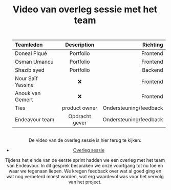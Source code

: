 # Video van overleg sessie met het team

<style>

table {
    padding-left: 5%;
    padding-top: 5%;
    padding-bottom: 3%;
}
body {
    text-align: center;
}
</style>

| Teamleden     | Description | Richting     |
| :---        |    :----:   |          ---: |
| Doneal Piqué      | Portfolio    | Frontend   |
| Osman Umancu   | Portfolio        | Frontend     |
| Shazib syed   | Portfolio        | Backend      |
| Nour Saïf Yassine   | ❌        | Frontend     |
| Anouk van Gemert    | ❌        | Frontend     |
|Ties| product owner| Ondersteuning/feedback|
|Endeavour team|Opdracht gever| Ondersteuning/feedback|

De video van de overleg sessie is hier terug te kijken:

* [Overleg sessie](https://www.youtube.com/watch?v=ET1y9dvgT9A&t=21s&ab_channel=DonealPiqu%C3%A9)

Tijdens het einde van de eerste sprint hadden we een overleg met het team van Endeavour. In dit gesprek bespraken we onze voortgang tot nu toe en waar we tegenaan liepen. We kregen feedback over wat al goed ging en wat nog verbeterd moest worden, wat erg waardevol was voor het vervolg van het project.
